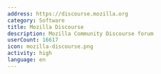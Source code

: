 ```yaml
---
address: https://discourse.mozilla.org
category: Software
title: Mozilla Discourse
description: Mozilla Community Discourse forum
userCount: 16617
icon: mozilla-discourse.png
activity: high
language: en
---
```

